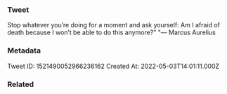 ### Tweet
Stop whatever you’re doing for a moment and ask yourself: Am I afraid of death because I won’t be able to do this anymore?" "— Marcus Aurelius

### Metadata
Tweet ID: 1521490052966236162
Created At: 2022-05-03T14:01:11.000Z

### Related

